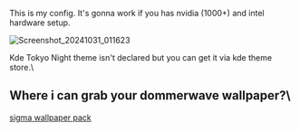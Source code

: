 This is my config.
It's gonna work if you has nvidia (1000+) and intel hardware setup.

![Screenshot_20241031_011623](https://github.com/user-attachments/assets/f7ce3e4e-299b-444a-ace2-9106fdf6fb40)

Kde Tokyo Night theme  isn't declared but you can get it via kde theme store.\
## Where i can grab your dommerwave wallpaper?\
[sigma wallpaper pack](https://github.com/kotudemo/PoALFW/releases/tag/wallpapers) 
